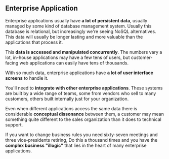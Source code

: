 ## Enterprise Application

Enterprise applications usually have **a lot of persistent data**, usually managed by some kind of database management system. Usually this database is relational, but increasingly we're seeing NoSQL alternatives. This data will usually be longer lasting and more valuable than the applications that process it.

This **data is accessed and manipulated concurrently**. The numbers vary a lot, in-house applications may have a few tens of users, but customer-facing web applications can easily have tens of thousands.

With so much data, enterprise applications have **a lot of user interface screens** to handle it.

You'll need to **integrate with other enterprise applications**. These systems are built by a wide range of teams, some from vendors who sell to many customers, others built internally just for your organization.

Even when different applications access the same data there is considerable **conceptual dissonance** between them, a customer may mean something quite different to the sales organization than it does to technical support. 

If you want to change business rules you need sixty-seven meetings and three vice-presidents retiring, Do this a thousand times and you have the **complex business "illogic"** that lies in the heart of many enterprise applications.